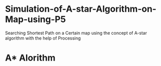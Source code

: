 <h1><b>Simulation-of-A-star-Algorithm-on-Map-using-P5</b></h1>
Searching Shortest Path on a Certain map using the concept of A-star algorithm with the help of Processing

# A* Alorithm
